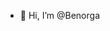 - 👋 Hi, I’m @Benorga

<!---
Benorga/Benorga is a ✨ special ✨ repository because its `README.md` (this file) appears on your GitHub profile.
You can click the Preview link to take a look at your changes.
--->
